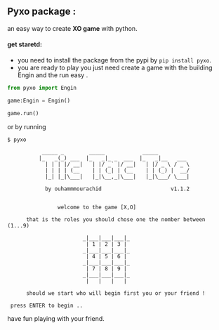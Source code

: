 ## Pyxo package :

an easy way to create **XO game** with python.

#### get staretd:

* you need to install the package from the pypi by `pip install pyxo`.
* you are ready to play you just need create a game with the building Engin and the run easy .

```python
from pyxo import Engin

game:Engin = Engin()

game.run()

```
or by running
```shell
$ pyxo
```
```shell
           _____ _        _____            _____          
          |_   _(_) ___  |_   _|_ _  ___  |_   _|__   ___ 
            | | | |/ __|   | |/ _` |/ __|   | |/ _ \ / _ \
            | | | | (__    | | (_| | (__    | | (_) |  __/
            |_| |_|\___|   |_|\__,_|\___|   |_|\___/ \___|

            by ouhammmourachid                      v1.1.2
          
          
                welcome to the game [X,O]

      that is the roles you should chose one the nomber between (1...9)
                        
                        _|___|___|___|_         
                         | 1 | 2 | 3 |         
                        _|___|___|___|_         
                         | 4 | 5 | 6 |         
                        _|___|___|___|_         
                         | 7 | 8 | 9 |         
                        _|___|___|___|_
                         |   |   |   |

      should we start who will begin first you or your friend !

 press ENTER to begin ..

```
have fun playing with your friend.
